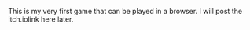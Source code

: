 This is my very first game that can be played in a browser. I will post the itch.iolink here later.
